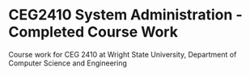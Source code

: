 # CEG2410 System Administration - Completed Course Work

Course work for CEG 2410 at Wright State University, Department of Computer Science and Engineering
